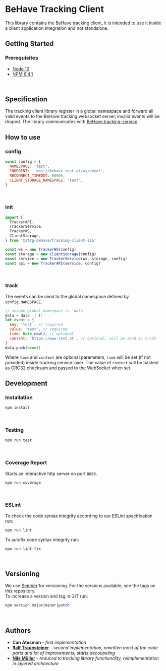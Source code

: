 # BeHave Tracking Client
This library contains the BeHave tracking client, it is intended to use it inside a client application integration and not standalone.

## Getting Started

### Prerequisites
- [Node 10](https://nodejs.org/)
- [NPM 6.4.1](https://www.npmjs.com/)
<br>

## Specification
The tracking client library register in a global namespace and forward all valid events to the BeHave tracking websocket server, invalid events will be droped. The library communicates with [BeHave.tracking-service]().
<br>

## How to use

### config
```javascript
const config = {
  NAMESPACE: 'test',
  ENDPOINT: ' wss://behave.test.at/ws/event',
  RECONNECT_TIMEOUT: 60000,
  CLIENT_STORAGE_NAMESPACE: 'test',
}
```
<br>

### init
```javascript
import {
  TrackerAPI,
  TrackerService,
  TrackerWS,
  ClientStorage,
} from '@strg-behave/tracking-client-lib'

const ws = new TrackerWS(config)
const storage = new ClientStorage(config)
const service = new TrackerService(ws, storage, config)
const api = new TrackerAPI(service, config)
```
<br>

### track
The events can be send to the global namespace defined by `config.NAMESPACE`.
```javascript
// assume global namespace is `data`
data = data || []
let event = {
  key: 'test', // required
  value: 'test', // required
  time: Date.now(), // optional
  content: 'https://www.test.at', // optional, will be send as crc32
}
data.push(event)
```
Where `time` and `content` are optional parameters, `time` will be set (if not provided) inside tracking service layer. The value of `content` will be hashed as CRC32 checksum and passed to the WebSocket when set.
<br>


## Development

### Installation
```bash
npm install
```
<br>

### Testing
```bash
npm run test
```
<br>

### Coverage Report
Starts an interactive http server on port `8888`.
```bash
npm run coverage

```
<br>

### ESLint
To check the code syntax integrity according to our ESLint specification run:
```bash
npm run lint
```

To autofix code syntax integrity run:
```bash
npm run lint:fix
```
<br>

## Versioning

We use [SemVer](http://semver.org/) for versioning. For the versions available, see the tags on this repository.
<br>
To increase a version and tag in GIT run:
```bash
npm version major|minor|patch
```
<br>

## Authors
* **Can Atesman** - *first implementation*
* **[Ralf Traunsteiner](mailto:ralf.traunsteiner@strg.at)** - *second implementation, rewritten most of the code parts and lot of improvements, starts decoupeling*
* **[Nils Müller](mailto:nils.mueller@strg.at)** - *reduced to tracking library functionality, reimplementation in layered architecture*
